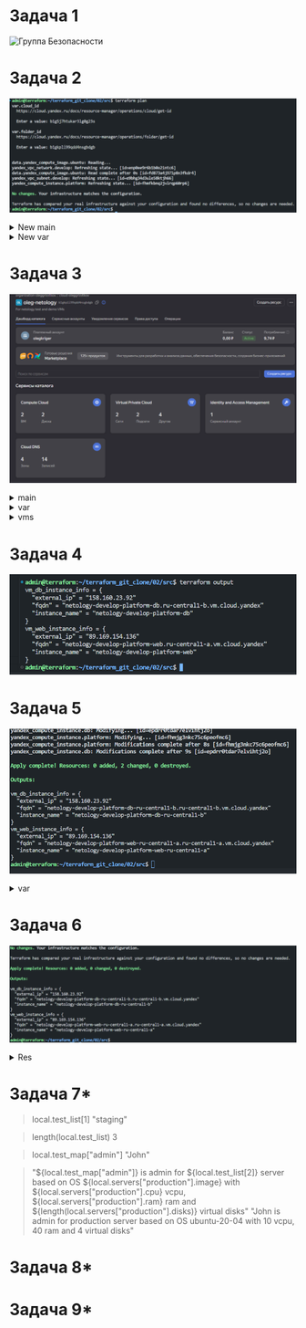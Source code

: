 # Задача 1

![Группа Безопасности](https://github.com/GrizzlikovOleg/Netology/blob/main/task_terraform/03/task03terraform_SecG.png)

# Задача 2

![Var](https://github.com/GrizzlikovOleg/Netology/blob/main/tasks_terraform/02/task02terraform_var.png)

<details>
  <summary>New main</summary>
  
```
resource "yandex_vpc_network" "develop" {
  name = var.vpc_name
}
resource "yandex_vpc_subnet" "develop" {
  name           = var.vpc_name
  zone           = var.default_zone
  network_id     = yandex_vpc_network.develop.id
  v4_cidr_blocks = var.default_cidr
}


data "yandex_compute_image" "ubuntu" {
  family = var.vm_web_image_family
}
resource "yandex_compute_instance" "platform" {
  name        = var.vm_web_name
  platform_id = var.vm_web_platform_id

  resources {
    cores         = var.vm_web_cores
    memory        = var.vm_web_memory
    core_fraction = var.vm_web_core_fraction
  }
  boot_disk {
    initialize_params {
      image_id = data.yandex_compute_image.ubuntu.image_id
    }
  }
  scheduling_policy {
    preemptible = var.vm_web_preemptible
  }

  network_interface {
    subnet_id = yandex_vpc_subnet.develop.id
    nat       = var.vm_web_nat
  }

  metadata = {
    serial-port-enable = "1"
    ssh-keys           = "ubuntu:${var.vms_ssh_public_root_key}"
  }

}
```

</details>

<details>
  <summary>New var</summary>
  
```
###cloud vars

#new code

#yandex_compute_image

variable "vm_web_image_family" {
  type        = string
  default     = "ubuntu-2004-lts"
  description = "Image of VM"
}

#yandex_compute_instance

variable "vm_web_name" {
  type        = string
  default     = "netology-develop-platform-web"
  description = "Name of VM"
}

variable "vm_web_platform_id" {
  type        = string
  default     = "standard-v3"
  description = "Platform ID"
}

variable "vm_web_cores" {
  type        = number
  default     = 2
  description = "CPU cores"
}

variable "vm_web_memory" {
  type        = number
  default     = 1
  description = "Memory"
}

variable "vm_web_core_fraction" {
  type        = number
  default     = 20
  description = "% of usage"
}

variable "vm_web_preemptible" {
  type        = bool
  default     = true
  description = "preemptible off/on"
}

variable "vm_web_nat" {
  type        = bool
  default     = true
  description = "Nat off/on"
}

#old code

variable "cloud_id" {
  type        = string
  description = "https://cloud.yandex.ru/docs/resource-manager/operations/cloud/get-id"
}

variable "folder_id" {
  type        = string
  description = "https://cloud.yandex.ru/docs/resource-manager/operations/folder/get-id"
}

variable "default_zone" {
  type        = string
  default     = "ru-central1-a"
  description = "https://cloud.yandex.ru/docs/overview/concepts/geo-scope"
}
variable "default_cidr" {
  type        = list(string)
  default     = ["10.0.1.0/24"]
  description = "https://cloud.yandex.ru/docs/vpc/operations/subnet-create"
}

variable "vpc_name" {
  type        = string
  default     = "develop"
  description = "VPC network & subnet name"
}


###ssh vars

variable "vms_ssh_public_root_key" {
  type        = string
  default     = "ssh-ed25519 AAAAC3NzaC1lZDI1NTE5AAAAIONzynx0+KpSmTiPLDDRBMgmd23dgAfWODkx6hZZ7lNd admin@terraform"
  description = "ssh-keygen -t ed25519"
}
```

</details>


# Задача 3

![2vm's](https://github.com/GrizzlikovOleg/Netology/blob/main/tasks_terraform/02/task02terraform_2vms.png)

<details>
  <summary>main</summary>
  
```
resource "yandex_vpc_network" "web" {
  name = var.vpc_web_name
}
resource "yandex_vpc_network" "db" {
  name = var.vpc_db_name
}


#web

resource "yandex_vpc_subnet" "web" {
  name           = var.vpc_web_name
  zone           = var.web_zone
  network_id     = yandex_vpc_network.web.id
  v4_cidr_blocks = var.web_cidr
}

data "yandex_compute_image" "ubuntu" {
  family = var.vm_web_image_family
}
resource "yandex_compute_instance" "platform" {
  name        = var.vm_web_name
  platform_id = var.vm_web_platform_id
  resources {
    cores         = var.vm_web_cores
    memory        = var.vm_web_memory
    core_fraction = var.vm_web_core_fraction
  }
  boot_disk {
    initialize_params {
      image_id = data.yandex_compute_image.ubuntu.image_id
    }
  }
  scheduling_policy {
    preemptible = var.vm_web_preemptible
  }
  network_interface {
    subnet_id = yandex_vpc_subnet.web.id
    nat       = var.vm_web_nat
  }
  metadata = {
    serial-port-enable = "1"
    ssh-keys           = "ubuntu:${var.vms_ssh_public_root_key}"
  }

  zone = var.web_zone
}

#db

resource "yandex_vpc_subnet" "db" {
  name           = var.vpc_db_name
  zone           = var.db_zone
  network_id     = yandex_vpc_network.db.id
  v4_cidr_blocks = var.db_cidr
}

resource "yandex_compute_instance" "db" {
  name        = var.vm_db_name
  platform_id = var.vm_db_platform_id
  resources {
    cores         = var.vm_db_cores
    memory        = var.vm_db_memory
    core_fraction = var.vm_db_core_fraction
  }
  boot_disk {
    initialize_params {
      image_id = data.yandex_compute_image.ubuntu.image_id
    }
  }
  scheduling_policy {
    preemptible = var.vm_db_preemptible
  }
  network_interface {
    subnet_id = yandex_vpc_subnet.db.id
    nat       = var.vm_db_nat
  }
  metadata = {
    serial-port-enable = "1"
    ssh-keys           = "ubuntu:${var.vms_ssh_public_root_key}"
  }

  zone = var.db_zone
}
```

</details>

<details>
  <summary>var</summary>
  
```
###cloud vars


variable "cloud_id" {
  type        = string
  description = "https://cloud.yandex.ru/docs/resource-manager/operations/cloud/get-id"
}

variable "folder_id" {
  type        = string
  description = "https://cloud.yandex.ru/docs/resource-manager/operations/folder/get-id"
}

variable "default_zone" {
  type        = string
  default     = "ru-central1-a"
  description = "https://cloud.yandex.ru/docs/overview/concepts/geo-scope"
}
variable "default_cidr" {
  type        = list(string)
  default     = ["10.0.1.0/24"]
  description = "https://cloud.yandex.ru/docs/vpc/operations/subnet-create"
}

###ssh vars

variable "vms_ssh_public_root_key" {
  type        = string
  default     = "ssh-ed25519 AAAAC3NzaC1lZDI1NTE5AAAAIONzynx0+KpSmTiPLDDRBMgmd23dgAfWODkx6hZZ7lNd admin@terraform"
  description = "ssh-keygen -t ed25519"
}
```

</details>

<details>
  <summary>vms</summary>
  
```
###cloud vars

#web

variable "vpc_web_name" {
  type        = string
  default     = "web"
  description = "VPC network & subnet name"
}

variable "web_cidr" {
  type        = list(string)
  default     = ["10.0.1.0/24"]
  description = "https://cloud.yandex.ru/docs/vpc/operations/subnet-create"
}

variable "vm_web_image_family" {
  type        = string
  default     = "ubuntu-2004-lts"
  description = "Image of VM"
}

variable "vm_web_name" {
  type        = string
  default     = "netology-develop-platform-web"
  description = "Name of VM"
}

variable "vm_web_platform_id" {
  type        = string
  default     = "standard-v3"
  description = "Platform ID"
}

variable "vm_web_cores" {
  type        = number
  default     = 2
  description = "CPU cores"
}

variable "vm_web_memory" {
  type        = number
  default     = 1
  description = "Memory"
}

variable "vm_web_core_fraction" {
  type        = number
  default     = 20
  description = "% of usage"
}

variable "vm_web_preemptible" {
  type        = bool
  default     = true
  description = "preemptible off/on"
}

variable "vm_web_nat" {
  type        = bool
  default     = true
  description = "Nat off/on"
}

variable "web_zone" {
  type        = string
  default     = "ru-central1-a"
  description = "Zone for VM"
}

#db

variable "vpc_db_name" {
  type        = string
  default     = "db"
  description = "VPC network & subnet name"
}

variable "db_cidr" {
  type        = list(string)
  default     = ["10.0.2.0/24"]
  description = "https://cloud.yandex.ru/docs/vpc/operations/subnet-create"
}

variable "vm_db_image_family" {
  type        = string
  default     = "ubuntu-2004-lts"
  description = "Image of VM"
}

variable "vm_db_name" {
  type        = string
  default     = "netology-develop-platform-db"
  description = "Name of VM"
}

variable "vm_db_platform_id" {
  type        = string
  default     = "standard-v3"
  description = "Platform ID"
}

variable "vm_db_cores" {
  type        = number
  default     = 2
  description = "CPU cores"
}

variable "vm_db_memory" {
  type        = number
  default     = 2
  description = "Memory"
}

variable "vm_db_core_fraction" {
  type        = number
  default     = 20
  description = "% of usage"
}

variable "vm_db_preemptible" {
  type        = bool
  default     = true
  description = "preemptible off/on"
}

variable "vm_db_nat" {
  type        = bool
  default     = true
  description = "Nat off/on"
}

variable "db_zone" {
  type        = string
  default     = "ru-central1-b"
  description = "Zone for VM"
}
```

</details>

# Задача 4

![2vm's](https://github.com/GrizzlikovOleg/Netology/blob/main/tasks_terraform/02/task02terraform_output.png)

# Задача 5

![2vm's](https://github.com/GrizzlikovOleg/Netology/blob/main/tasks_terraform/02/task02terraform_local.png)

<details>
  <summary>var</summary>
  
```
locals {
  vm_web_name = "${var.vm_web_name}-${var.web_zone}"
  vm_db_name = "${var.vm_db_name}-${var.db_zone}"
}
```

</details>

# Задача 6

![2vm's](https://github.com/GrizzlikovOleg/Netology/blob/main/tasks_terraform/02/task02terraform_vmsRes.png)

<details>
  <summary>Res</summary>
  
```
variable "vms_resources" {
  type = map(object({
    cores         = number
    memory        = number
    core_fraction = number
  }))
  default = {
    web = {
      cores         = 2
      memory        = 1
      core_fraction = 20
    }
    db = {
      cores         = 2
      memory        = 2
      core_fraction = 20
    }
  }
}
```

</details>

# Задача 7*

> local.test_list[1]
"staging"  

> length(local.test_list)
3  

> local.test_map["admin"]
"John"  

> "${local.test_map["admin"]} is admin for ${local.test_list[2]} server based on OS ${local.servers["production"].image} with ${local.servers["production"].cpu} vcpu, ${local.servers["production"].ram} ram and ${length(local.servers["production"].disks)} virtual disks"
"John is admin for production server based on OS ubuntu-20-04 with 10 vcpu, 40 ram and 4 virtual disks"  
 
# Задача 8*

# Задача 9*